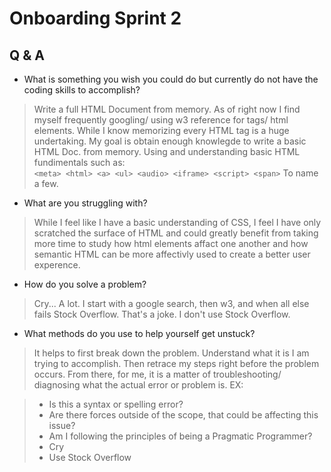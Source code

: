 # Onboarding Sprint 2

## Q & A

- What is something you wish you could do but currently do not have the coding skills to accomplish?
> Write a full HTML Document from memory. As of right now I find myself frequently googling/ using w3 reference for tags/ html elements. While I know memorizing every HTML tag is a huge undertaking. My goal is obtain enough knowlegde to write a basic HTML Doc. from memory. Using and understanding basic HTML fundimentals such as: <br />
> `<meta> <html> <a> <ul> <audio> <iframe> <script> <span>` To name a few.
- What are you struggling with?
> While I feel like I have a basic understanding of CSS, I feel I have only scratched the surface of HTML and could greatly benefit from taking more time to study how html elements affact one another and how semantic HTML can be more affectivly used to create a better user experence.
- How do you solve a problem? 
> Cry... A lot.
> I start with a google search, then w3, and when all else fails Stock Overflow. That's a joke. I don't use Stock Overflow.
- What methods do you use to help yourself get unstuck?
> It helps to first break down the problem. Understand what it is I am trying to accomplish. Then retrace my steps right before the problem occurs. From there, for me, it is a matter of troubleshooting/ diagnosing what the actual error or problem is. EX:

> - Is this a syntax or spelling error?
> - Are there forces outside of the scope, that could be affecting this issue?
> - Am I following the principles of being a Pragmatic Programmer?
> - Cry
> - Use Stock Overflow



